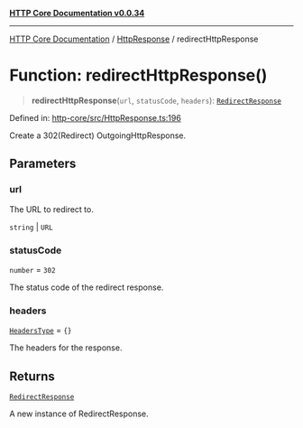 [**HTTP Core Documentation v0.0.34**](../../README.md)

***

[HTTP Core Documentation](../../modules.md) / [HttpResponse](../README.md) / redirectHttpResponse

# Function: redirectHttpResponse()

> **redirectHttpResponse**(`url`, `statusCode`, `headers`): [`RedirectResponse`](../../RedirectResponse/classes/RedirectResponse.md)

Defined in: [http-core/src/HttpResponse.ts:196](https://github.com/stonemjs/http-core/blob/1848d2cc8e9419d9e370ae707c528a45d3c2ac5a/src/HttpResponse.ts#L196)

Create a 302(Redirect) OutgoingHttpResponse.

## Parameters

### url

The URL to redirect to.

`string` | `URL`

### statusCode

`number` = `302`

The status code of the redirect response.

### headers

[`HeadersType`](../../declarations/type-aliases/HeadersType.md) = `{}`

The headers for the response.

## Returns

[`RedirectResponse`](../../RedirectResponse/classes/RedirectResponse.md)

A new instance of RedirectResponse.
